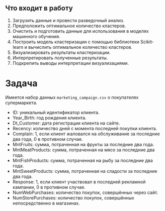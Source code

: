 ## Что входит в работу


1. Загрузить данные и провести разведочный анализ.
2. Предположить оптимальное количество кластеров.
3. Очистить и подготовить данные для использования в моделях машинного обучения.
4. Построить модель кластеризации с помощью библиотеки Scikit-learn и вычислить оптимальное количество кластеров.
5. Визуализировать результаты кластеризации.
6. Интерпретировать полученные результаты.
7. Подкрепить выводы интерпретации визуализациями.

# Задача

Имеется набор данных `marketing_campaign.csv` о покупателях супермаркета.

* ID: уникальный идентификатор клиента.
* Year_Birth: год рождения клиента.
* Dt_Customer: дата регистрации клиента на сайте.
* Recency: количество дней с момента последней покупки клиента.
* Complain: 1, если клиент жаловался на обслуживание за последние два года, 0 в противном случае.
* MntFruits: сумма, потраченная на фрукты за последние два года.
* MntMeatProducts: сумма, потраченная на мясо за последние два года.
* MntFishProducts: сумма, потраченная на рыбу за последние два года.
* MntSweetProducts: сумма, потраченная на сладости за последние два года.
* Response: 1, если клиент участвовал в последней рекламной кампании, 0 в противном случае.
* NumWebPurchases: количество покупок, совершённых через сайт.
* NumStorePurchases: количество покупок, совершённых непосредственно в магазинах.

